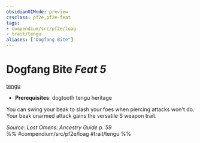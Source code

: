 ```yaml
---
obsidianUIMode: preview
cssclass: pf2e,pf2e-feat
tags:
- compendium/src/pf2e/loag
- trait/tengu
aliases: ["Dogfang Bite"]
---
```

# Dogfang Bite  *Feat 5*  
[tengu](tengu-b1.md "Tengu Ancestry & Heritage Trait")  

- **Prerequisites**: dogtooth tengu heritage

You can swing your beak to slash your foes when piercing attacks won't do. Your beak unarmed attack gains the versatile S weapon trait.

*Source: Lost Omens: Ancestry Guide p. 59*  
%% #compendium/src/pf2e/loag #trait/tengu %%
